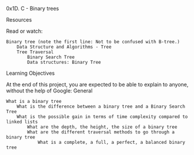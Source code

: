 0x1D. C - Binary trees

Resources

Read or watch:

    Binary tree (note the first line: Not to be confused with B-tree.)
        Data Structure and Algorithms - Tree
	    Tree Traversal
	        Binary Search Tree
		    Data structures: Binary Tree

Learning Objectives

At the end of this project, you are expected to be able to explain to anyone, without the help of Google:
General

    What is a binary tree
        What is the difference between a binary tree and a Binary Search Tree
	    What is the possible gain in terms of time complexity compared to linked lists
	        What are the depth, the height, the size of a binary tree
		    What are the different traversal methods to go through a binary tree
		        What is a complete, a full, a perfect, a balanced binary tree
			